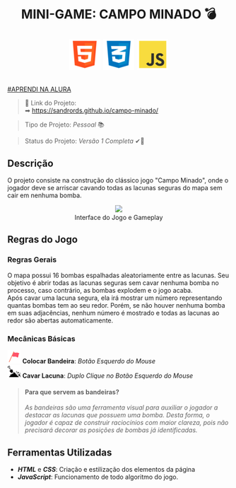 <h1> 
<p align="center"> MINI-GAME: CAMPO MINADO 💣 </p>

<p align="center"> 
    <img src="images/html.png">
    <img src="images/css.png">
    <img src="images/javascript.png">
</p>
</h1>

[#APRENDI NA ALURA](https://www.alura.com)

> &#x1F517; Link do Projeto:  
&#x27A1; https://sandrords.github.io/campo-minado/

> Tipo de Projeto: *Pessoal* &#x1F4DA;

> Status do Projeto: *Versão 1 Completa* &#10004;&#x1F6A7;

## Descrição ##

O projeto consiste na construção do clássico jogo "Campo Minado", onde o jogador deve se arriscar cavando todas as lacunas seguras do mapa sem cair em nenhuma bomba. 

<p align="center">
<img src="images/gameplay.gif" width="800px">
<br>
Interface do Jogo e Gameplay
</p>

## Regras do Jogo ##

### Regras Gerais ###

O mapa possui 16 bombas espalhadas aleatoriamente entre as lacunas. Seu objetivo é abrir todas as lacunas seguras sem cavar nenhuma bomba no processo, caso contrário, as bombas explodem e o jogo acaba.  
Após cavar uma lacuna segura, ela irá mostrar um número representando quantas bombas tem ao seu redor. Porém, se não houver nenhuma bomba em suas adjacências, nenhum número é mostrado e todas as lacunas ao redor são abertas automaticamente.

### Mecânicas Básicas ###

<img src="images/bandeira.png" width="30px"> **Colocar Bandeira**: *Botão Esquerdo do Mouse*
<br>
<img src="images/pa.png" width="30px"> **Cavar Lacuna**: *Duplo Clique no Botão Esquerdo do Mouse* 

> #### <b> Para que servem as bandeiras? </b> ####  
> *As bandeiras são uma ferramenta visual para auxiliar o jogador a destacar as lacunas que possuem uma bomba. Desta forma, o jogador é capaz de construir raciocínios com maior clareza, pois não precisará decorar as posições de bombas já identificadas.*

## Ferramentas Utilizadas ##

* ***HTML*** e ***CSS***: Criação e estilização dos elementos da página
* ***JavaScript***: Funcionamento de todo algoritmo do jogo.